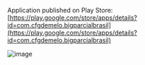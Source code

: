 Application published on Play Store: [https://play.google.com/store/apps/details?id=com.cfgdemelo.bigparcialbrasil](https://play.google.com/store/apps/details?id=com.cfgdemelo.bigparcialbrasil)

![image](https://github.com/user-attachments/assets/061a1956-d28d-40e7-8862-bbc8d851e5a5)
